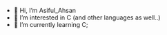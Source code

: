 - 👋 Hi, I’m Asiful_Ahsan
- 👀 I’m interested in C (and other languages as well..)
- 🌱 I’m currently learning C;

<!---
AsifulAhsan/AsifulAhsan is a ✨ special ✨ repository because its `README.md` (this file) appears on your GitHub profile.
You can click the Preview link to take a look at your changes.
--->

